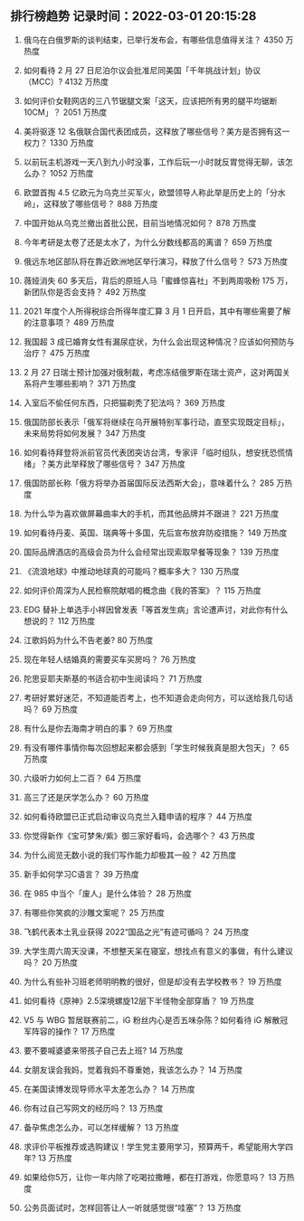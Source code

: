 
## 排行榜趋势 记录时间：2022-03-01 20:15:28
  
  1. 俄乌在白俄罗斯的谈判结束，已举行发布会，有哪些信息值得关注？ 4350 万热度
    
  2. 如何看待 2 月 27 日尼泊尔议会批准尼同美国「千年挑战计划」协议（MCC）? 4132 万热度
    
  3. 如何评价女鞋网店的三八节锯腿文案「这天，应该把所有男的腿平均锯断 10CM」？ 2051 万热度
    
  4. 美将驱逐 12 名俄联合国代表团成员，这释放了哪些信号？美方是否拥有这一权力？ 1330 万热度
    
  5. 以前玩主机游戏一天八到九小时没事，工作后玩一小时就反胃觉得无聊，该怎么办？ 1052 万热度
    
  6. 欧盟首掏 4.5 亿欧元为乌克兰买军火，欧盟领导人称此举是历史上的「分水岭」，这释放了哪些信号？ 888 万热度
    
  7. 中国开始从乌克兰撤出首批公民，目前当地情况如何？ 878 万热度
    
  8. 今年考研是太卷了还是太水了，为什么分数线都高的离谱？ 659 万热度
    
  9. 俄远东地区部队将在靠近欧洲地区举行演习，释放了什么信号？ 573 万热度
    
  10. 薇娅消失 60 多天后，背后的原班人马「蜜蜂惊喜社」不到两周吸粉 175 万，新团队你是否会支持？ 492 万热度
    
  11. 2021 年度个人所得税综合所得年度汇算 3 月 1 日开启，其中有哪些需要了解的注意事项？ 489 万热度
    
  12. 我国超 3 成已婚育女性有漏尿症状，为什么会出现这种情况？应该如何预防与治疗？ 475 万热度
    
  13. 2 月 27 日瑞士预计加强对俄制裁，考虑冻结俄罗斯在瑞士资产，这对两国关系将产生哪些影响？ 371 万热度
    
  14. 入室后不偷任何东西，只把猫剃秃了犯法吗？ 369 万热度
    
  15. 俄国防部长表示「俄军将继续在乌开展特别军事行动，直至实现既定目标」，未来局势将如何发展？ 347 万热度
    
  16. 如何看待拜登将派前官员代表团突访台湾，专家评「临时组队，想安抚恐慌情绪」？美方此举释放了哪些信号？ 347 万热度
    
  17. 俄国防部长称「俄方将举办首届国际反法西斯大会」，意味着什么？ 285 万热度
    
  18. 为什么华为喜欢做屏幕曲率大的手机，而其他品牌并不跟进？ 221 万热度
    
  19. 如何看待丹麦、英国、瑞典等十多国，先后宣布放弃防疫措施？ 149 万热度
    
  20. 国际品牌酒店的高级会员为什么会经常出现索取早餐等现象？ 139 万热度
    
  21. 《流浪地球》中推动地球真的可能吗？概率多大？ 130 万热度
    
  22. 如何评价周深为人民检察院献唱的概念曲《我的答案》？ 115 万热度
    
  23. EDG 替补上单选手小祥因曾发表「等首发生病」言论遭声讨，对此你有什么想说的？ 112 万热度
    
  24. 江歌妈妈为什么不告老姜? 80 万热度
    
  25. 现在年轻人结婚真的需要买车买房吗？ 76 万热度
    
  26. 陀思妥耶夫斯基的书适合初中生阅读吗？ 71 万热度
    
  27. 考研好累好迷茫，不知道能否考上，也不知道会走向何方，可以送给我几句话吗？ 69 万热度
    
  28. 有什么是你去海南才明白的事？ 69 万热度
    
  29. 有没有哪件事情你每次回想起来都会感到「学生时候我真是胆大包天」？ 65 万热度
    
  30. 六级听力如何上二百？ 64 万热度
    
  31. 高三了还是厌学怎么办？ 60 万热度
    
  32. 如何看待欧盟已正式启动审议乌克兰入籍申请的程序？ 44 万热度
    
  33. 你觉得新作《宝可梦朱/紫》御三家好看吗，会选哪个？ 43 万热度
    
  34. 为什么阅览无数小说的我们写作能力却极其一般？ 42 万热度
    
  35. 新手如何学习C语言？ 39 万热度
    
  36. 在 985 中当个「废人」是什么体验？ 28 万热度
    
  37. 有哪些你笑疯的沙雕文案呢？ 25 万热度
    
  38. 飞鹤代表本土乳业获得 2022“国品之光”有迹可循吗？ 24 万热度
    
  39. 大学生周六周天没课，不想整天呆在寝室，想找点有意义的事做，有什么建议吗？ 20 万热度
    
  40. 为什么有些补习班老师明明教的很好，但是却没有去学校教书？ 19 万热度
    
  41. 如何看待《原神》2.5深境螺旋12层下半怪物全部穿盾？ 19 万热度
    
  42. V5 与 WBG 暂居联赛前二，iG 粉丝内心是否五味杂陈？如何看待 iG 解散冠军阵容的操作？ 17 万热度
    
  43. 要不要喊婆婆来带孩子自己去上班? 14 万热度
    
  44. 女朋友误会我妈，觉着我妈不尊重她，我该怎么办？ 14 万热度
    
  45. 在美国读博发现导师水平太差怎么办？ 14 万热度
    
  46. 你有过自己写网文的经历吗？ 13 万热度
    
  47. 备孕焦虑怎么办，可以怎样缓解？ 13 万热度
    
  48. 求评价平板推荐或选购建议！学生党主要用学习，预算两千，希望能用大学四年? 13 万热度
    
  49. 如果给你5万，让你一年内除了吃喝拉撒睡，都在打游戏，你愿意吗？ 13 万热度
    
  50. 公务员面试时，怎样回答让人一听就感觉很“哇塞”？ 13 万热度
    